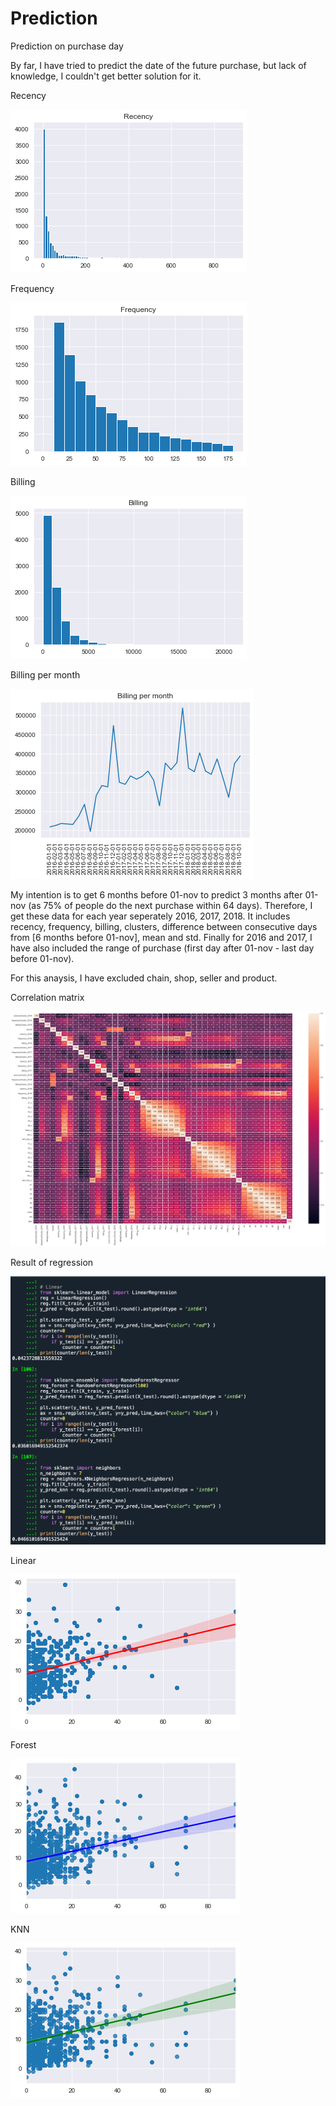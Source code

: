 # Prediction
Prediction on purchase day

By far, I have tried to predict the date of the future purchase, but lack of knowledge, I couldn't get better solution for it.

Recency

![alt text](https://github.com/qijunJin/Prediction/blob/master/result/General/Recency.png)

Frequency

![alt text](https://github.com/qijunJin/Prediction/blob/master/result/General/Frequency.png)

Billing

![alt text](https://github.com/qijunJin/Prediction/blob/master/result/General/Billing.png)

Billing per month

![alt text](https://github.com/qijunJin/Prediction/blob/master/result/General/Billing_per_month.png)

My intention is to get 6 months before 01-nov to predict 3 months after 01-nov (as 75% of people do the next purchase within 64 days). Therefore, I get these data for each year seperately 2016, 2017, 2018. It includes recency, frequency, billing, clusters, difference between consecutive days from [6 months before 01-nov], mean and std. Finally for 2016 and 2017, I have also included the range of purchase (first day after 01-nov - last day before 01-nov).

For this anaysis, I have excluded chain, shop, seller and product.

Correlation matrix

![alt text](https://github.com/qijunJin/Prediction/blob/master/result/Result_Date/Corr.png)

Result of regression

![alt text](https://github.com/qijunJin/Prediction/blob/master/result/Result_Date/Result.png)

Linear

![alt text](https://github.com/qijunJin/Prediction/blob/master/result/Result_Date/LINEAR.png)

Forest

![alt text](https://github.com/qijunJin/Prediction/blob/master/result/Result_Date/FOREST.png)

KNN

![alt text](https://github.com/qijunJin/Prediction/blob/master/result/Result_Date/KNN.png)
